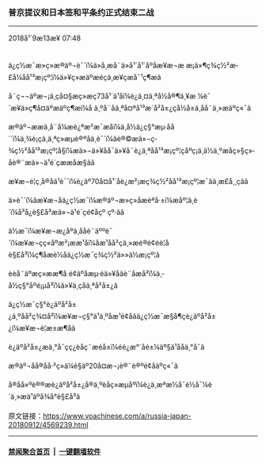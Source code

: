 ### 普京提议和日本签和平条约正式结束二战
------------------------

<div class="published">
 <span class="date" title="ä¸­å½æ¶é´">
  <time datetime="2018-09-13T07:48:40+08:00">
   2018å¹´9æ13æ¥ 07:48
  </time>
 </span>
</div>
<br/>
<div class="wsw">
 <p>
  ä¿ç½æ¯æ»ç»æ®äº¬è¯´ï¼ä»å¸æå¨ä»å¹´å¹´åºåæ¥æ¬æ æ¡ä»¶ç­¾ç½²æ­£å¼åå¹³æ¡çº¦ï¼ä»¥ç»æäºæéçä¸æ¥çæå¯¹ç¶æã
 </p>
 <p>
  å¨ç¬¬äºæ¬¡ä¸çå¤§æç»æç73å¹´ä¹åï¼è¿ä¸¤ä¸ªå½å®¶ä¸¥æ ¼è¯´æ¥ä»ç¶å¤äºæäºç¶æï¼å ä¸ºå¨åä¸ªå¤ªå¹³æ´å²å±¿çå½å±ä¸å­å¨ä¸»æäºç«¯ã
 </p>
 <p>
  æ®äº¬ææä¸å¨å¼æè¿ªæ²æ¯æåï¼ä¸­å½ä¿ç§°æµ·åå´´ï¼ä¸¾è¡çä¸ä¸ªç»æµè®ºåä¸è¯´ï¼âè®©æä»¬ç­¾ç½²åå¹³æ¡çº¦å§ï¼æä»¬ä»¥åå¯ä»¥å¨è¿ä¸ªåå¹³æ¡çº¦çåºç¡ä¸ä½ä¸ºæåç»§ç»­åè®¨æä»¬ä¹é´çææåæ­§ãâ
 </p>
 <p>
  æ¥æ¬é¦ç¸å®åä¹è¯´ï¼è¿äº70å¤å¹´åè¿æ²¡æç­¾ç½²åå¹³æ¡çº¦æ¯âä¸æ­£å¸¸çâã
 </p>
 <p>
  ä»è¯´ï¼âæ¥æ¬åä¿ç½æ¯ï¼æ®äº¬æ»ç»åæèªå·±ï¼æåº¦ä¸è´ï¼å³å¿è§£å³æä»¬ä¹é´çé¢åçº çº·ãâ
 </p>
 <p>
  ä½æ¯ï¼æ¥æ¬æ¿åºä¸ååè¨äººè¯´ï¼æ¥æ¬çç«åºæ²¡ææ¹åï¼åæ¹åå²çä¸»æé®é¢éè¦åè§£å³ï¼ç¶åæè½åä¿ç½æ¯ç­¾ç½²ä»»ä½æ¡çº¦ã
 </p>
 <p>
  èèå¨äºæç»ææ¶å é¢äºåæµ·éä»¥åãè¨åæå²ï¼ä¸­å½ç§°åºé¡µå²ï¼ä»¥ä¸çåä¸ªå²å±¿ã
 </p>
 <p>
  ä¿ç½æ¯ç§°è¿äºå²å±¿ä¸ºåå²ç¾¤å²ï¼æ¥æ¬ç§°ä¹ä¸ºåæ¹é¢åãä¿ç½æ¯æ§å¶çè¿äºå²å±¿ï¼æ¥æ¬è¦æ±æ¶åã
 </p>
 <p>
  è¿äºå²å±¿æä¸°å¯çç¿èåç¨æéå±ï¼éè¿æ°´åé±¼äº§ä¹ååä¸°å¯ã
 </p>
 <p>
  æ®äº¬åå®åå·²ç»ä¼è§äº20å¤æ¬¡è®¨è®ºé¢åäºç«¯ã
 </p>
 <p>
  å®åå»ºè®®æè¿äºå²å±¿å®ä¸ºèåç»æµåºï¼è¿ä¸æªæ½å¯è½å¯¼è´ä¸»æä¹äºå¾å°è§£å³ã
 </p>
 <p>
 </p>
</div>

原文链接：https://www.voachinese.com/a/russia-japan-20180912/4569239.html


------------------------
#### [禁闻聚合首页](https://github.com/gfw-breaker/banned-news/blob/master/README.md) &nbsp;|&nbsp;  [一键翻墙软件](https://github.com/gfw-breaker/nogfw/blob/master/README.md)